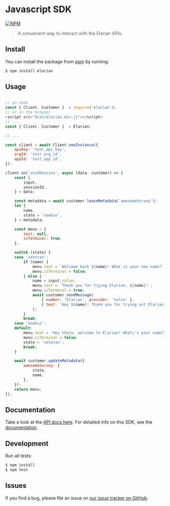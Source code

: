 # Javascript SDK

[![NPM](https://nodei.co/npm/elarian.png?downloads=true&downloadRank=true&stars=true)](https://www.npmjs.org/package/elarian)

> A convenient way to interact with the Elarian APIs.



## Install

You can install the package from [npm](https://www.npmjs.com/package/elarian) by running: 

```bash
$ npm install elarian
```

## Usage

```javascript

// on node
const { Client, Customer }  = require('elarian');
// or in the browser
<script src="dist/elarian.min.js"></script>
// ...
const { Client, Customer }  = Elarian;

// ...

const client = await Client.newInstance({
    apiKey: 'test_api_key',
    orgId: 'test_org_id',
    appId: 'test_app_id',
});

client.on('ussdSession', async (data, customer) => {
    const {
        input,
        sessionId,
    } = data;

    const metadata = await customer.leaseMetadata('awesomeSurvey');
    let {
        name,
        state = 'newbie',
    } = metadata;

    const menu = {
        text: null,
        isTerminal: true,
    };

    switch (state) {
    case 'veteran':
        if (name) {
            menu.text = `Welcome back ${name}! What is your new name?`;
            menu.isTerminal = false;
        } else {
            name = input.value;
            menu.text = `Thank you for trying Elarian, ${name}!`;
            menu.isTerminal = true;
            await customer.sendMessage(
                { number: 'Elarian', provider: 'telco' },
                { text: `Hey ${name}! Thank you for trying out Elarian` },
            );
        }
        break;
    case 'newbie':
    default:
        menu.text = 'Hey there, welcome to Elarian! What\'s your name?';
        menu.isTerminal = false;
        state = 'veteran';
        break;
    }

    await customer.updateMetadata({
        awesomeSurvey: {
            state,
            name,
        },
    });
    return menu;
});

```

## Documentation

Take a look at the [API docs here](http://docs.elarian.com). For detailed info on this SDK, see the [documentation](doc/).

## Development

Run all tests:

```bash
$ npm install
$ npm test
```

## Issues

If you find a bug, please file an issue on [our issue tracker on GitHub](https://github.com/ElarianLtd/javascript-sdk/issues).